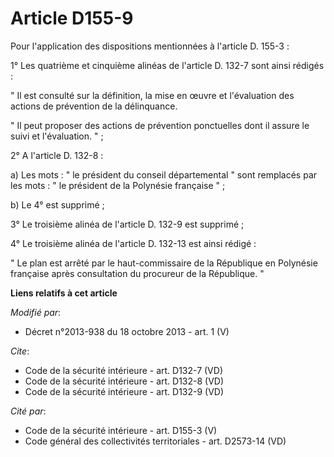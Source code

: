# Article D155-9

Pour l'application des dispositions mentionnées à l'article D. 155-3 : 

1° Les quatrième et cinquième alinéas de l'article D. 132-7 sont ainsi rédigés : 

" Il est consulté sur la définition, la mise en œuvre et l'évaluation des actions de prévention de la délinquance. 

" Il peut proposer des actions de prévention ponctuelles dont il assure le suivi et l'évaluation. " ; 

2° A l'article D. 132-8 : 

a) Les mots : " le président du conseil départemental " sont remplacés par les mots : " le président de la Polynésie
française " ; 

b) Le 4° est supprimé ; 

3° Le troisième alinéa de l'article D. 132-9 est supprimé ; 

4° Le troisième alinéa de l'article D. 132-13 est ainsi rédigé : 

" Le plan est arrêté par le haut-commissaire de la République en Polynésie française après consultation du procureur de la
République. "

**Liens relatifs à cet article**

_Modifié par_:

  - Décret n°2013-938 du 18 octobre 2013 - art. 1 (V)

_Cite_:

  - Code de la sécurité intérieure - art. D132-7 (VD)
  - Code de la sécurité intérieure - art. D132-8 (VD)
  - Code de la sécurité intérieure - art. D132-9 (VD)

_Cité par_:

  - Code de la sécurité intérieure - art. D155-3 (V)
  - Code général des collectivités territoriales - art. D2573-14 (VD)
